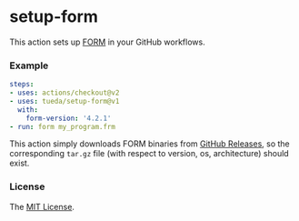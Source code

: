 # setup-form

This action sets up [FORM](https://github.com/vermaseren/form) in your GitHub
workflows.

### Example

```yaml
steps:
- uses: actions/checkout@v2
- uses: tueda/setup-form@v1
  with:
    form-version: '4.2.1'
- run: form my_program.frm
```

This action simply downloads FORM binaries from
[GitHub Releases](https://github.com/vermaseren/form/releases),
so the corresponding `tar.gz` file (with respect to version, os, architecture)
should exist.

### License

The [MIT License](LICENSE).
